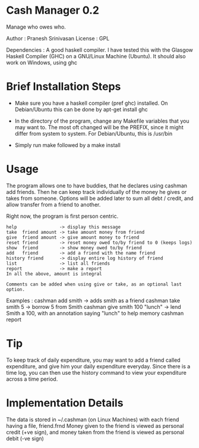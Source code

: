 Cash Manager 0.2
================

Manage who owes who.

Author : Pranesh Srinivasan
License : GPL

Dependencies : A good haskell compiler. I have tested this with the Glasgow
Haskell Compiler (GHC) on a GNU/Linux Machine (Ubuntu). It should also
work on Windows, using ghc

Brief Installation Steps
========================

* Make sure you have a haskell compiler (pref ghc) installed. On
  Debian/Ubuntu this can be done by 
    apt-get install ghc
  
* In the directory of the program, change any Makefile variables that
  you may want to. The most oft changed will be the PREFIX, since it
  might differ from system to system. For Debian/Ubuntu, this is
  /usr/bin

* Simply run make followed by a make install


Usage
=====
The program allows one to have buddies, that he declares using cashman add
friends. Then he can keep track individually of the money he gives or takes
from someone. Options will be added later to sum all debt / credit, and
allow transfer from a friend to another.

Right now, the program is first person centric.

    help                -> display this message
    take  friend amount -> take amount money from friend 
    give  friend amount -> give amount money to friend 
    reset friend        -> reset money owed to/by friend to 0 (keeps logs)
    show  friend        -> show money owed to/by friend
    add   friend        -> add a friend with the name friend
    history friend      -> display entire log history of friend
    list                -> list all friends
    report              -> make a report
    In all the above, amount is integral

    Comments can be added when using give or take, as an optional last option.

Examples : 
      cashman add smith    -> adds smith as a friend 
      cashman take smith 5 -> borrow 5 from Smith
      cashman give smith 100 "lunch" -> lend Smith a 100, with an annotation saying "lunch"
                                        to help memory
      cashman report

Tip
===
To keep track of daily expenditure, you may want to add a friend called
expenditure, and give him your daily expenditure everyday. Since there is a
time log, you can then use the history command to view your expenditure
across a time period.


Implementation Details
======================
The data is stored in ~/.cashman (on Linux Machines) with each friend having a
file, friend.frnd Money given to the friend is viewed as personal credit (+ve
sign), and money taken from the friend is viewed as personal debit (-ve sign)

